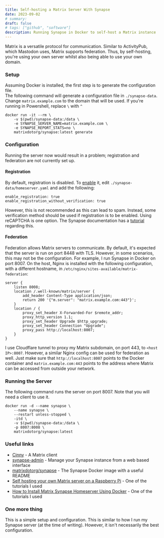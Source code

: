```yaml
---
title: Self-hosting a Matrix Server With Synapse
date: 2023-09-02
# summary: 
draft: false
# tags: ["github", "software"]
description: Running Synapse in Docker to self-host a Matrix instance 
---  
```

Matrix is a versatile protocol for communication. Similar to ActivityPub, which Mastodon uses, Matrix supports federation. Thus, by self-hosting, you're using your own server whilst also being able to use your own domain.  


### Setup  
Assuming Docker is installed, the first step is to generate the configuration file.  
The following command will generate a configuration file in `./synapse-data`. Change `matrix.example.com` to the domain that will be used. If you're running in Powershell, replace `\` with `^`
```
docker run -it --rm \
    -v $(pwd)/synapse-data:/data \
    -e SYNAPSE_SERVER_NAME=matrix.example.com \
    -e SYNAPSE_REPORT_STATS=no \
    matrixdotorg/synapse:latest generate
```

### Configuration
Running the server now would result in a problem; registration and federation are not currently set up.  
#### Registration  
By default, registration is disabled. To [enable](https://matrix-org.github.io/synapse/latest/usage/configuration/config_documentation.html#enable_registration_without_verification) it, edit `./synapse-data/homeserver.yaml` and add the following:
```
enable_registration: true
enable_registration_without_verification: true

```  
However, this is not recommended as this can lead to spam. Instead, some verification method should be used if registration is to be enabled. Using reCAPTCHA is one option. The Synapse documentation has a [tutorial](https://matrix-org.github.io/synapse/latest/CAPTCHA_SETUP.html) regarding this.  
<!-- https://github.com/zeratax/matrix-registration -->  
#### Federation  
Federation allows Matrix servers to communicate. By default, it's expected that the server is run on port 8448 with TLS. However, in some scenarios, this may not be the configuration. For example, I run Synapse in Docker on port 8007. On the host, Nginx is installed with the following configuration, with a different hostname, in `/etc/nginx/sites-available/matrix-federation`:  
```
server {
    listen 8008;
    location /.well-known/matrix/server {
        add_header Content-Type application/json;
        return 200 '{"m.server": "matrix.example.com:443"}';
    }
    location / {
        proxy_set_header X-Forwarded-For $remote_addr;
        proxy_http_version 1.1;
        proxy_set_header Upgrade $http_upgrade;
        proxy_set_header Connection "Upgrade";
        proxy_pass http://localhost:8007;
    }
}
```  
I use Cloudflare tunnel to proxy my Matrix subdomain, on port 443, to `<host IP>:8007`. However, a similar Nginx config can be used for federation as well. Just make sure that `http://localhost:8007` points to the Docker container and `matrix.example.com:443` points to the address where Matrix can be accessed from outside your network.  


### Running the Server
The following command runs the server on port 8007. Note that you will need a client to use it.  
```
docker run -d --name synapse \
    --name synapse \
    --restart unless-stopped \
    -itd \
    -v $(pwd)/synapse-data:/data \
    -p 8007:8008 \
    matrixdotorg/synapse:latest
```

### Useful links  
* [Cinny](https://cinny.in/) - A Matrix client
* [synapse-admin](https://github.com/Awesome-Technologies/synapse-admin) - Manage your Synapse instance from a web based interface  
* [matrixdotorg/synapse](https://hub.docker.com/r/matrixdotorg/synapse) - The Synapse Docker image with a useful README
* [Self hosting your own Matrix server on a Raspberry Pi](https://theselfhostingblog.com/posts/self-hosting-your-own-matrix-server-on-a-raspberry-pi/) - One of the tutorials I used  
* [How to Install Matrix Synapse Homeserver Using Docker](https://linuxhandbook.com/install-matrix-synapse-docker/) - One of the tutorials I used  

### One more thing  
This is a simple setup and configuration. This is similar to how I run my Synapse server (at the time of writing). However, it isn't necessarily the best configuration. 